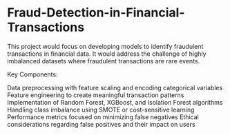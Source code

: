 # Fraud-Detection-in-Financial-Transactions

This project would focus on developing models to identify fraudulent transactions in financial data. It would address the challenge of highly imbalanced datasets where fraudulent transactions are rare events.

Key Components:

Data preprocessing with feature scaling and encoding categorical variables
Feature engineering to create meaningful transaction patterns
Implementation of Random Forest, XGBoost, and Isolation Forest algorithms
Handling class imbalance using SMOTE or cost-sensitive learning
Performance metrics focused on minimizing false negatives
Ethical considerations regarding false positives and their impact on users
